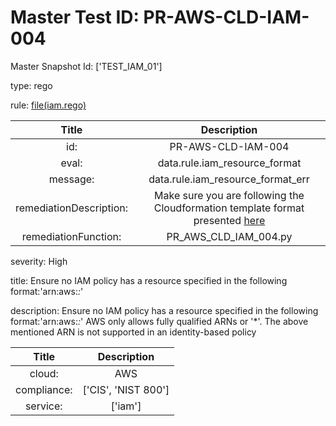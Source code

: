 



# Master Test ID: PR-AWS-CLD-IAM-004


Master Snapshot Id: ['TEST_IAM_01']

type: rego

rule: [file(iam.rego)]  
  
  
  
  

|Title|Description|
| :---: | :---: |
|id: |PR-AWS-CLD-IAM-004|
|eval: |data.rule.iam_resource_format|
|message: |data.rule.iam_resource_format_err|
|remediationDescription: |Make sure you are following the Cloudformation template format presented <a href='https://docs.aws.amazon.com/AWSCloudFormation/latest/UserGuide/aws-resource-iam-policy.html' target='_blank'>here</a>|
|remediationFunction: |PR_AWS_CLD_IAM_004.py|


severity: High

title: Ensure no IAM policy has a resource specified in the following format:'arn:aws:*:*'

description: Ensure no IAM policy has a resource specified in the following format:'arn:aws:*:*' AWS only allows fully qualified ARNs or '*'. The above mentioned ARN is not supported in an identity-based policy  
  
  

|Title|Description|
| :---: | :---: |
|cloud: |AWS|
|compliance: |['CIS', 'NIST 800']|
|service: |['iam']|



[file(iam.rego)]: https://github.com/prancer-io/prancer-compliance-test/tree/master/aws/cloud/iam.rego
